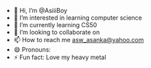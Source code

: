 - 👋 Hi, I’m @AsiiiBoy
- 👀 I’m interested in learning computer science  
- 🌱 I’m currently learning CS50
- 💞️ I’m looking to collaborate on 
- 📫 How to reach me asw_asanka@yahoo.com
- 😄 Pronouns: 
- ⚡ Fun fact: Love my heavy metal

<!---
AsiiiBoy/AsiiiBoy is a ✨ special ✨ repository because its `README.md` (this file) appears on your GitHub profile.
You can click the Preview link to take a look at your changes.
--->
